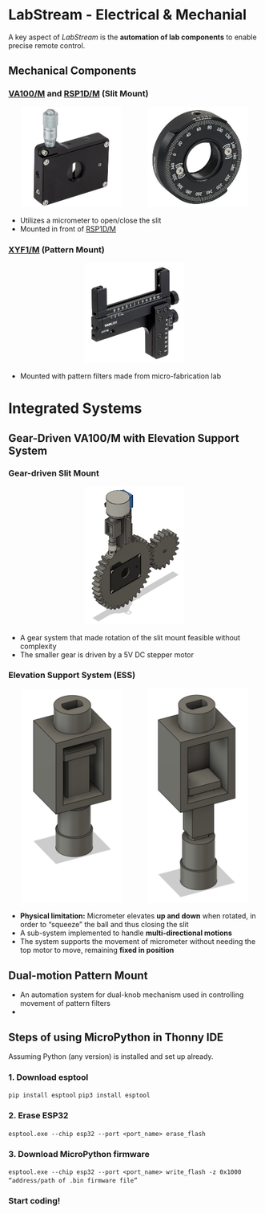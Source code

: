 # LabStream - Electrical & Mechanial
A key aspect of _LabStream_ is the **automation of lab components** to enable precise remote control.

## Mechanical Components
### [VA100/M](https://www.thorlabs.com/newgrouppage9.cfm?objectgroup_id=1465&pn=VA100/M) and [RSP1D/M](https://www.thorlabs.com/newgrouppage9.cfm?objectgroup_id=246&pn=RSP1D/M) (Slit Mount)
<p align="center">
  <img src="images/VA100.jpg" alt="VA100" width="200"> &nbsp; &nbsp; &nbsp; &nbsp; &nbsp; &nbsp;
  <img src="images/RSP1D.jpg" alt="RSP1D" width="200">
</p>

- Utilizes a micrometer to open/close the slit
- Mounted in front of [RSP1D/M](https://www.thorlabs.com/newgrouppage9.cfm?objectgroup_id=246&pn=RSP1D/M)

### [XYF1/M](https://www.thorlabs.com/newgrouppage9.cfm?objectgroup_id=5343&pn=XYF1/M) (Pattern Mount)
<p align="center">
  <img src="images/XYF1.jpg" alt="XYF1" width="200">
</p>

- Mounted with pattern filters made from micro-fabrication lab

# Integrated Systems
## Gear-Driven VA100/M with Elevation Support System
### Gear-driven Slit Mount
<p align="center">
  <img src="images/GDSM.png" alt="GDSM" width="200">
</p>

- A gear system that made rotation of the slit mount feasible without complexity
- The smaller gear is driven by a 5V DC stepper motor

### Elevation Support System (ESS)
<p align="center">
  <img src="images/ESS1.png" alt="ESS1" width="200"> &nbsp; &nbsp; &nbsp; &nbsp; &nbsp; &nbsp;
  <img src="images/ESS2.png" alt="ESS2" width="200">
</p>

- **Physical limitation:** Micrometer elevates **up and down** when rotated, in order to “squeeze” the ball and thus closing the slit
- A sub-system implemented to handle **multi-directional motions**
- The system supports the movement of micrometer without needing the top motor to move, remaining **fixed in position**

## Dual-motion Pattern Mount
- An automation system for dual-knob mechanism used in controlling movement of pattern filters
- 

## Steps of using MicroPython in Thonny IDE
Assuming Python (any version) is installed and set up already.
### 1. Download esptool
`pip install esptool`
`pip3 install esptool`
### 2. Erase ESP32
`esptool.exe --chip esp32 --port <port_name> erase_flash`
### 3. Download MicroPython firmware
`esptool.exe --chip esp32 --port <port_name> write_flash -z 0x1000 “address/path of .bin firmware file”`
### Start coding!
